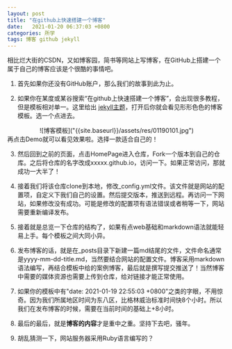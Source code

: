 ```yaml
---
layout: post
title: "在github上快速搭建一个博客"
date:   2021-01-20 06:37:03 +0800
categories: 所学
tags: 博客 github jekyll
---
```


相比烂大街的CSDN，又如博客园，简书等网站上写博客，在GitHub上搭建一个属于自己的博客应该是个很酷的事情吧。<br />

1. 首先如果你还没有GitHub账户，那么我们的故事到此为止。

2. 如果你在某度或某谷搜索“在github上快速搭建一个博客”，会出现很多教程，但是模板相对单一。这里给出 [jekyll主题](http://jekyllthemes.org/)，打开后你就会看见形形色色的博客模板。选一个点进去。
<div align=center>
![博客模板]("{{site.baseurl}}/assets/res/01190101.jpg")
</div>
再点击Demo就可以看见效果啦。选择一款适合自己的！

3. 然后回到之前的页面，点击HomePage进入仓库，Fork一个版本到自己的仓库。之后将仓库的名字改成xxxxx.github.io，访问一下。如果正常访问，那就成功一大半了！

4. 接着我们将该仓库clone到本地，修改_config.yml文件。该文件就是网站的配置项，自定义下我们自己的设置。然后提交版本，推送到远程。再访问一下网站，如果修改没有成功。可能是修改的配置项有语法错误或者稍等一下，网站需要重新编译发布。

5. 接着就是总览一下仓库的结构了，如果有点web基础和markdown语法就能轻易上手。每个模板之间大同小异。

6. 发布博客的话，就是在_posts目录下新建一篇md结尾的文件，文件命名通常是yyyy-mm-dd-title.md，当然要结合网站的配置文件。博客采用markdown语法编写，再结合模板中给的案例博客，最后就是撰写提交推送了！当然博客中需要的媒体资源也需要上传到仓库，给对链接才能正常使用。

7. 如果你的模板中有"date:   2021-01-19 22:55:03 +0800"之类的字眼，不用惊奇。因为我们所属地区时间为东八区，比格林威治标准时间快8个小时。所以我们在发布博客的时候，需要在当前时间的基础上+8小时。


8. 最后的最后，就是**博客的内容**才是重中之重。坚持下去吧，骚年。

9. 胡乱猜测一下，网站服务器采用Ruby语言编写的？

